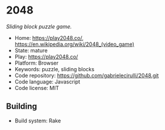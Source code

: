 # 2048

_Sliding block puzzle game._

- Home: https://play2048.co/, https://en.wikipedia.org/wiki/2048_(video_game)
- State: mature
- Play: https://play2048.co/
- Platform: Browser
- Keywords: puzzle, sliding blocks
- Code repository: https://github.com/gabrielecirulli/2048.git
- Code language: Javascript
- Code license: MIT

## Building

- Build system: Rake